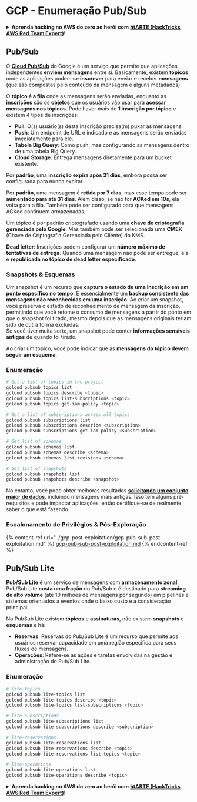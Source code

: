 # GCP - Enumeração Pub/Sub

<details>

<summary><strong>Aprenda hacking no AWS do zero ao herói com</strong> <a href="https://training.hacktricks.xyz/courses/arte"><strong>htARTE (HackTricks AWS Red Team Expert)</strong></a><strong>!</strong></summary>

Outras formas de apoiar o HackTricks:

* Se você quer ver sua **empresa anunciada no HackTricks** ou **baixar o HackTricks em PDF**, confira os [**PLANOS DE ASSINATURA**](https://github.com/sponsors/carlospolop)!
* Adquira o [**material oficial PEASS & HackTricks**](https://peass.creator-spring.com)
* Descubra [**A Família PEASS**](https://opensea.io/collection/the-peass-family), nossa coleção de [**NFTs**](https://opensea.io/collection/the-peass-family) exclusivos
* **Junte-se ao grupo** 💬 [**Discord**](https://discord.gg/hRep4RUj7f) ou ao grupo [**telegram**](https://t.me/peass) ou **siga-me** no **Twitter** 🐦 [**@carlospolopm**](https://twitter.com/carlospolopm)**.**
* **Compartilhe suas técnicas de hacking enviando PRs para os repositórios do** [**HackTricks**](https://github.com/carlospolop/hacktricks) e [**HackTricks Cloud**](https://github.com/carlospolop/hacktricks-cloud) no github.

</details>

## Pub/Sub <a href="#reviewing-cloud-pubsub" id="reviewing-cloud-pubsub"></a>

O [**Cloud Pub/Sub**](https://cloud.google.com/pubsub/) do Google é um serviço que permite que aplicações independentes **enviem mensagens** entre si. Basicamente, existem **tópicos** onde as aplicações podem **se inscrever** para enviar e receber **mensagens** (que são compostas pelo conteúdo da mensagem e alguns metadados).

O **tópico é a fila** onde as mensagens serão enviadas, enquanto as **inscrições** são os **objetos** que os usuários vão usar para **acessar mensagens nos tópicos**. Pode haver mais de **1 inscrição por tópico** e existem 4 tipos de inscrições:

* **Pull**: O(s) usuário(s) desta inscrição precisa(m) puxar as mensagens.
* **Push**: Um endpoint de URL é indicado e as mensagens serão enviadas imediatamente para ele.
* **Tabela Big Query**: Como push, mas configurando as mensagens dentro de uma tabela Big Query.
* **Cloud Storage**: Entrega mensagens diretamente para um bucket existente.

Por **padrão**, uma **inscrição expira após 31 dias**, embora possa ser configurada para nunca expirar.

Por **padrão**, uma mensagem é **retida por 7 dias**, mas esse tempo pode ser **aumentado para até 31 dias**. Além disso, se não for **ACKed em 10s**, ela volta para a fila. Também pode ser configurado para que mensagens ACKed continuem armazenadas.

Um tópico é por padrão criptografado usando uma **chave de criptografia gerenciada pelo Google**. Mas também pode ser selecionada uma **CMEK** (Chave de Criptografia Gerenciada pelo Cliente) do KMS.

**Dead letter**: Inscrições podem configurar um **número máximo de tentativas de entrega**. Quando uma mensagem não pode ser entregue, ela é **republicada no tópico de dead letter especificado**.

### Snapshots & Esquemas

Um snapshot é um recurso que **captura o estado de uma inscrição em um ponto específico no tempo**. É essencialmente um **backup consistente das mensagens não reconhecidas em uma inscrição**. Ao criar um snapshot, você preserva o estado de reconhecimento de mensagem da inscrição, permitindo que você retome o consumo de mensagens a partir do ponto em que o snapshot foi tirado, mesmo depois que as mensagens originais teriam sido de outra forma excluídas.\
Se você tiver muita sorte, um snapshot pode conter **informações sensíveis antigas** de quando foi tirado.

Ao criar um tópico, você pode indicar que as **mensagens do tópico devem seguir um esquema**.

### Enumeração
```bash
# Get a list of topics in the project
gcloud pubsub topics list
gcloud pubsub topics describe <topic>
gcloud pubsub topics list-subscriptions <topic>
gcloud pubsub topics get-iam-policy <topic>

# Get a list of subscriptions across all topics
gcloud pubsub subscriptions list
gcloud pubsub subscriptions describe <subscription>
gcloud pubsub subscriptions get-iam-policy <subscription>

# Get list of schemas
gcloud pubsub schemas list
gcloud pubsub schemas describe <schema>
gcloud pubsub schemas list-revisions <schema>

# Get list of snapshots
gcloud pubsub snapshots list
gcloud pubsub snapshots describe <snapshot>
```
No entanto, você pode obter melhores resultados [**solicitando um conjunto maior de dados**](https://cloud.google.com/pubsub/docs/replay-overview), incluindo mensagens mais antigas. Isso tem alguns pré-requisitos e pode impactar aplicações, então certifique-se de realmente saber o que está fazendo.

### Escalonamento de Privilégios & Pós-Exploração

{% content-ref url="../gcp-post-exploitation/gcp-pub-sub-post-exploitation.md" %}
[gcp-pub-sub-post-exploitation.md](../gcp-post-exploitation/gcp-pub-sub-post-exploitation.md)
{% endcontent-ref %}

## Pub/Sub Lite

[**Pub/Sub Lite**](https://cloud.google.com/pubsub/docs/choosing-pubsub-or-lite) é um serviço de mensagens com **armazenamento zonal**. Pub/Sub Lite **custa uma fração** do Pub/Sub e é destinado para **streaming de alto volume** (até 10 milhões de mensagens por segundo) em pipelines e sistemas orientados a eventos onde o baixo custo é a consideração principal.

No PubSub Lite existem **tópicos** e **assinaturas**, não existem **snapshots** e **esquemas** e há:

* **Reservas**: Reservas do Pub/Sub Lite é um recurso que permite aos usuários reservar capacidade em uma região específica para seus fluxos de mensagens.
* **Operações**: Refere-se às ações e tarefas envolvidas na gestão e administração do Pub/Sub Lite.

### Enumeração
```bash
# lite-topics
gcloud pubsub lite-topics list
gcloud pubsub lite-topics describe <topic>
gcloud pubsub lite-topics list-subscriptions <topic>

# lite-subscriptions
gcloud pubsub lite-subscriptions list
gcloud pubsub lite-subscriptions describe <subscription>

# lite-reservations
gcloud pubsub lite-reservations list
gcloud pubsub lite-reservations describe <topic>
gcloud pubsub lite-reservations list-topics <topic>

# lite-operations
gcloud pubsub lite-operations list
gcloud pubsub lite-operations describe <topic>
```
<details>

<summary><strong>Aprenda hacking no AWS do zero ao herói com</strong> <a href="https://training.hacktricks.xyz/courses/arte"><strong>htARTE (HackTricks AWS Red Team Expert)</strong></a><strong>!</strong></summary>

Outras formas de apoiar o HackTricks:

* Se você quer ver sua **empresa anunciada no HackTricks** ou **baixar o HackTricks em PDF**, confira os [**PLANOS DE ASSINATURA**](https://github.com/sponsors/carlospolop)!
* Adquira o [**material oficial PEASS & HackTricks**](https://peass.creator-spring.com)
* Descubra [**A Família PEASS**](https://opensea.io/collection/the-peass-family), nossa coleção de [**NFTs**](https://opensea.io/collection/the-peass-family) exclusivos
* **Junte-se ao grupo** 💬 [**Discord**](https://discord.gg/hRep4RUj7f) ou ao grupo [**telegram**](https://t.me/peass) ou **siga-me** no **Twitter** 🐦 [**@carlospolopm**](https://twitter.com/carlospolopm)**.**
* **Compartilhe suas técnicas de hacking enviando PRs para os repositórios github do** [**HackTricks**](https://github.com/carlospolop/hacktricks) e [**HackTricks Cloud**](https://github.com/carlospolop/hacktricks-cloud).

</details>
